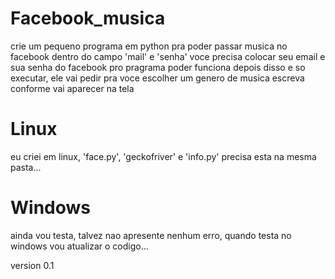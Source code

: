 # Facebook_musica

crie um pequeno programa em python pra poder passar musica no facebook
dentro do campo 'mail' e 'senha' voce precisa colocar seu email e sua senha do facebook pro pragrama poder funciona
depois disso e so executar, ele vai pedir pra voce escolher um genero de musica escreva conforme vai aparecer na tela

# Linux
eu criei em linux, 'face.py', 'geckofriver' e 'info.py' precisa 
esta na mesma pasta...
# Windows
ainda vou testa, talvez nao apresente nenhum erro, quando testa no windows vou atualizar o codigo...

version 0.1
